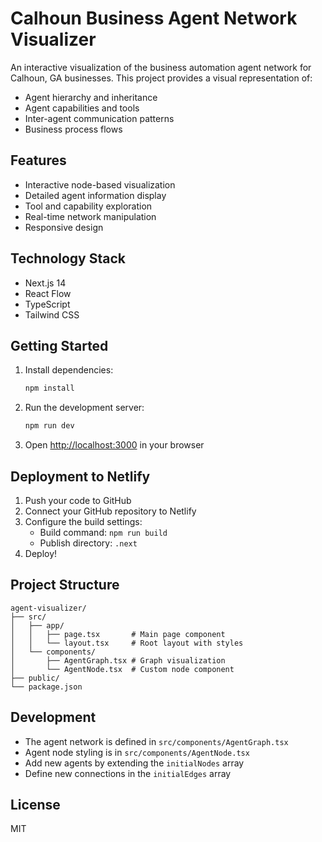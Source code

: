 # Calhoun Business Agent Network Visualizer

An interactive visualization of the business automation agent network for Calhoun, GA businesses. This project provides a visual representation of:

- Agent hierarchy and inheritance
- Agent capabilities and tools
- Inter-agent communication patterns
- Business process flows

## Features

- Interactive node-based visualization
- Detailed agent information display
- Tool and capability exploration
- Real-time network manipulation
- Responsive design

## Technology Stack

- Next.js 14
- React Flow
- TypeScript
- Tailwind CSS

## Getting Started

1. Install dependencies:
   ```bash
   npm install
   ```

2. Run the development server:
   ```bash
   npm run dev
   ```

3. Open [http://localhost:3000](http://localhost:3000) in your browser

## Deployment to Netlify

1. Push your code to GitHub
2. Connect your GitHub repository to Netlify
3. Configure the build settings:
   - Build command: `npm run build`
   - Publish directory: `.next`
4. Deploy!

## Project Structure

```
agent-visualizer/
├── src/
│   ├── app/
│   │   ├── page.tsx       # Main page component
│   │   └── layout.tsx     # Root layout with styles
│   └── components/
│       ├── AgentGraph.tsx # Graph visualization
│       └── AgentNode.tsx  # Custom node component
├── public/
└── package.json
```

## Development

- The agent network is defined in `src/components/AgentGraph.tsx`
- Agent node styling is in `src/components/AgentNode.tsx`
- Add new agents by extending the `initialNodes` array
- Define new connections in the `initialEdges` array

## License

MIT
